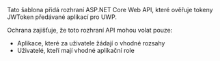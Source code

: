﻿Tato šablona přidá rozhraní ASP.NET Core Web API, které ověřuje tokeny JWToken předávané aplikací pro UWP.

Ochrana zajišťuje, že toto rozhraní API mohou volat pouze:

* Aplikace, které za uživatele žádají o vhodné rozsahy
* Uživatelé, kteří mají vhodné aplikační role

